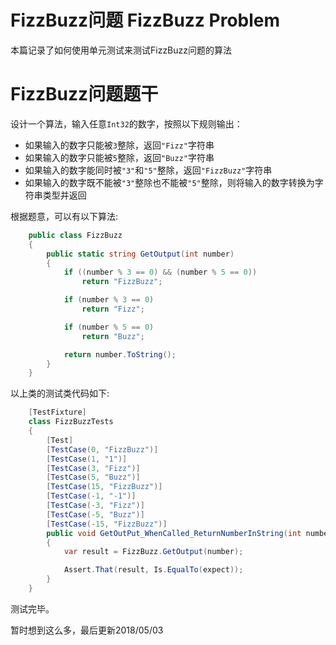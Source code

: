 # FizzBuzz问题 FizzBuzz Problem
本篇记录了如何使用单元测试来测试FizzBuzz问题的算法

# FizzBuzz问题题干
设计一个算法，输入任意`Int32`的数字，按照以下规则输出：

* 如果输入的数字只能被`3`整除，返回`"Fizz"`字符串
* 如果输入的数字只能被`5`整除，返回`"Buzz"`字符串
* 如果输入的数字能同时被`"3"`和`"5"`整除，返回`"FizzBuzz"`字符串
* 如果输入的数字既不能被`"3"`整除也不能被`"5"`整除，则将输入的数字转换为字符串类型并返回

根据题意，可以有以下算法:
```c#
    public class FizzBuzz
    {
        public static string GetOutput(int number)
        {
            if ((number % 3 == 0) && (number % 5 == 0))
                return "FizzBuzz";

            if (number % 3 == 0)
                return "Fizz";

            if (number % 5 == 0)
                return "Buzz";

            return number.ToString(); 
        }
    }
```
以上类的测试类代码如下:
```c#
    [TestFixture]
    class FizzBuzzTests
    {
        [Test]
        [TestCase(0, "FizzBuzz")]
        [TestCase(1, "1")]
        [TestCase(3, "Fizz")]
        [TestCase(5, "Buzz")]
        [TestCase(15, "FizzBuzz")]
        [TestCase(-1, "-1")]
        [TestCase(-3, "Fizz")]
        [TestCase(-5, "Buzz")]
        [TestCase(-15, "FizzBuzz")]
        public void GetOutPut_WhenCalled_ReturnNumberInString(int number, string expect)
        {
            var result = FizzBuzz.GetOutput(number);

            Assert.That(result, Is.EqualTo(expect));
        }
    }
```
测试完毕。

暂时想到这么多，最后更新2018/05/03
